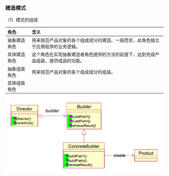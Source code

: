 ### 建造模式

（1）模式的组成

| 角色 | 含义 |
| :--- | :--- |
| 抽象建造角色 | 用来规范产品对象的各个组成成分的建造。一般而言，此角色独立于应用程序的业务逻辑。 |
| 具体建造角色 | 这个角色在实现抽象建造者角色提供的方法的前提下，达到完成产品组装，提供成品的功能。 |
| 抽象组装角色 | 用来规范产品对象的各个组成成分的组装。 |
| 具体组装角色 |  |

![](/assets/建造模式类图.png)

